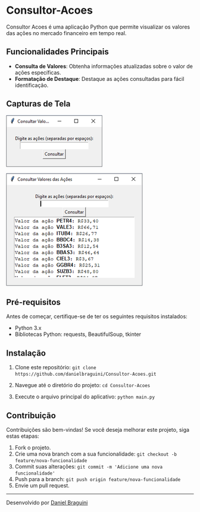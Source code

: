 # Consultor-Acoes

Consultor Acoes é uma aplicação Python que permite visualizar os valores das ações no mercado financeiro em tempo real.

## Funcionalidades Principais

- **Consulta de Valores**: Obtenha informações atualizadas sobre o valor de ações específicas.
- **Formatação de Destaque**: Destaque as ações consultadas para fácil identificação.

## Capturas de Tela

![Captura de Tela 1](screenshot1.png)

![Captura de Tela 2](screenshot2.png)

## Pré-requisitos

Antes de começar, certifique-se de ter os seguintes requisitos instalados:

- Python 3.x
- Bibliotecas Python: requests, BeautifulSoup, tkinter

## Instalação

1. Clone este repositório:
```git clone https://github.com/danielbraguini/Consultor-Acoes.git```

2. Navegue até o diretório do projeto:
```cd Consultor-Acoes```

3. Execute o arquivo principal do aplicativo:
```python main.py```

## Contribuição

Contribuições são bem-vindas! Se você deseja melhorar este projeto, siga estas etapas:

1. Fork o projeto.
2. Crie uma nova branch com a sua funcionalidade: `git checkout -b feature/nova-funcionalidade`
3. Commit suas alterações: `git commit -m 'Adicione uma nova funcionalidade'`
4. Push para a branch: `git push origin feature/nova-funcionalidade`
5. Envie um pull request.

---

Desenvolvido por [Daniel Braguini](https://github.com/danielbraguini)
